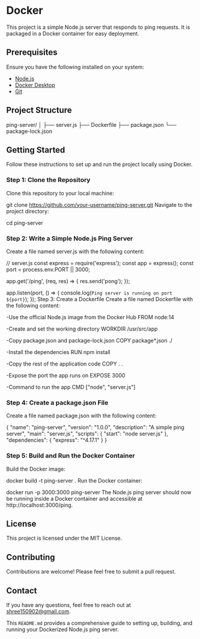 # Docker

This project is a simple Node.js server that responds to ping requests. It is packaged in a Docker container for easy deployment.

## Prerequisites

Ensure you have the following installed on your system:

- [Node.js](https://nodejs.org/)
- [Docker Desktop](https://www.docker.com/products/docker-desktop)
- [Git](https://git-scm.com/)

## Project Structure

ping-server/
│
├── server.js
├── Dockerfile
├── package.json
└── package-lock.json

## Getting Started

Follow these instructions to set up and run the project locally using Docker.

### Step 1: Clone the Repository

Clone this repository to your local machine:

git clone https://github.com/your-username/ping-server.git
Navigate to the project directory:

cd ping-server

### Step 2: Write a Simple Node.js Ping Server
Create a file named server.js with the following content:

// server.js
const express = require('express');
const app = express();
const port = process.env.PORT || 3000;

app.get('/ping', (req, res) => {
  res.send('pong');
});

app.listen(port, () => {
  console.log(`Ping server is running on port ${port}`);
});
Step 3: Create a Dockerfile
Create a file named Dockerfile with the following content:

-Use the official Node.js image from the Docker Hub
FROM node:14

-Create and set the working directory
WORKDIR /usr/src/app

-Copy package.json and package-lock.json
COPY package*.json ./

-Install the dependencies
RUN npm install

-Copy the rest of the application code
COPY . .

-Expose the port the app runs on
EXPOSE 3000

-Command to run the app
CMD ["node", "server.js"]

### Step 4: Create a package.json File
Create a file named package.json with the following content:

{
  "name": "ping-server",
  "version": "1.0.0",
  "description": "A simple ping server",
  "main": "server.js",
  "scripts": {
    "start": "node server.js"
  },
  "dependencies": {
    "express": "^4.17.1"
  }
}
### Step 5: Build and Run the Docker Container
Build the Docker image:


docker build -t ping-server .
Run the Docker container:

docker run -p 3000:3000 ping-server
The Node.js ping server should now be running inside a Docker container and accessible at http://localhost:3000/ping.

## License
This project is licensed under the MIT License.

## Contributing
Contributions are welcome! Please feel free to submit a pull request.

## Contact
If you have any questions, feel free to reach out at shree150902@gmail.com.

This `README.md` provides a comprehensive guide to setting up, building, and running your Dockerized Node.js ping server.
